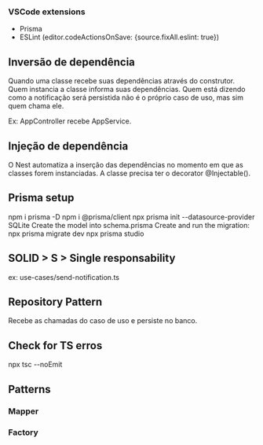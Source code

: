 ### VSCode extensions
* Prisma
* ESLint (editor.codeActionsOnSave: {source.fixAll.eslint: true})

## Inversão de dependência
Quando uma classe recebe suas dependências através do construtor. Quem instancia a classe informa suas dependências.
Quem está dizendo como a notificação será persistida não é o próprio caso de uso, mas sim quem chama ele.

Ex: AppController recebe AppService.

## Injeção de dependência
O Nest automatiza a inserção das dependências no momento em que as classes forem instanciadas. A classe precisa ter o decorator @Injectable().

## Prisma setup
npm i prisma -D
npm i @prisma/client
npx prisma init --datasource-provider SQLite
Create the model into schema.prisma
Create and run the migration: npx prisma migrate dev
npx prisma studio

## SOLID > S > Single responsability
ex: use-cases/send-notification.ts

## Repository Pattern
Recebe as chamadas do caso de uso e persiste no banco.

## Check for TS erros
npx tsc --noEmit

## Patterns
### Mapper
### Factory
